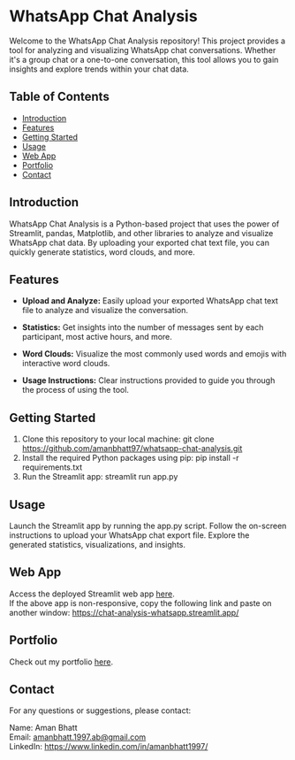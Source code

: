 # WhatsApp Chat Analysis

Welcome to the WhatsApp Chat Analysis repository! This project provides a tool for analyzing and visualizing WhatsApp chat conversations. Whether it's a group chat or a one-to-one conversation, this tool allows you to gain insights and explore trends within your chat data.

## Table of Contents

- [Introduction](#introduction)
- [Features](#features)
- [Getting Started](#getting-started)
- [Usage](#usage)
- [Web App](#web-app)
- [Portfolio](#portfolio)
- [Contact](#contact)

## Introduction

WhatsApp Chat Analysis is a Python-based project that uses the power of Streamlit, pandas, Matplotlib, and other libraries to analyze and visualize WhatsApp chat data. By uploading your exported chat text file, you can quickly generate statistics, word clouds, and more.

## Features

- **Upload and Analyze:** Easily upload your exported WhatsApp chat text file to analyze and visualize the conversation.

- **Statistics:** Get insights into the number of messages sent by each participant, most active hours, and more.

- **Word Clouds:** Visualize the most commonly used words and emojis with interactive word clouds.

- **Usage Instructions:** Clear instructions provided to guide you through the process of using the tool.

## Getting Started

1. Clone this repository to your local machine: git clone https://github.com/amanbhatt97/whatsapp-chat-analysis.git
2. Install the required Python packages using pip: pip install -r requirements.txt
3. Run the Streamlit app: streamlit run app.py

## Usage
Launch the Streamlit app by running the app.py script.
Follow the on-screen instructions to upload your WhatsApp chat export file.
Explore the generated statistics, visualizations, and insights.

## Web App

Access the deployed Streamlit web app [here](https://chat-analysis-whatsapp.streamlit.app/).<br>
If the above app is non-responsive, copy the following link and paste on another window: https://chat-analysis-whatsapp.streamlit.app/

## Portfolio

Check out my portfolio [here](https://amanbhatt97.github.io/portfolio/).

## Contact

For any questions or suggestions, please contact:

Name: Aman Bhatt  
Email: amanbhatt.1997.ab@gmail.com<br>
LinkedIn: https://www.linkedin.com/in/amanbhatt1997/
